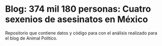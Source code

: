 # Blog: __374 mil 180 personas: Cuatro sexenios de asesinatos en México__

Repositorio que contiene datos y código para con el análisis realizado para el blog de Animal Político.
